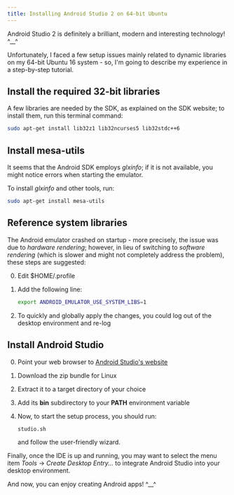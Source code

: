 ```yaml
---
title: Installing Android Studio 2 on 64-bit Ubuntu
---
```


Android Studio 2 is definitely a brilliant, modern and interesting technology! ^\_\_^

Unfortunately, I faced a few setup issues mainly related to dynamic libraries on my 64-bit Ubuntu 16 system - so, I'm going to describe my experience in a step-by-step tutorial.


## Install the required 32-bit libraries

A few libraries are needed by the SDK, as explained on the SDK website; to install them, run this terminal command:

```bash
sudo apt-get install lib32z1 lib32ncurses5 lib32stdc++6
```

## Install mesa-utils

It seems that the Android SDK employs *glxinfo*; if it is not available, you might notice errors when starting the emulator.

To install *glxinfo* and other tools, run:

```bash
sudo apt-get install mesa-utils
```


## Reference system libraries

The Android emulator crashed on startup - more precisely, the issue was due to *hardware rendering*; however, in lieu of switching to *software rendering* (which is slower and might not completely address the problem), these steps are suggested:

0. Edit $HOME/.profile

0. Add the following line:

   ```bash
   export ANDROID_EMULATOR_USE_SYSTEM_LIBS=1
   ```
0. To quickly and globally apply the changes, you could log out of the desktop environment and re-log


## Install Android Studio

0. Point your web browser to [Android Studio's website](http://developer.android.com/sdk/)

0. Download the zip bundle for Linux

0. Extract it to a target directory of your choice

0. Add its **bin** subdirectory to your **PATH** environment variable

0. Now, to start the setup process, you should run:

   ```bash
   studio.sh
   ```

   and follow the user-friendly wizard.


Finally, once the IDE is up and running, you may want to select the menu item *Tools* -> *Create Desktop Entry...* to integrate Android Studio into your desktop environment.


And now, you can enjoy creating Android apps! ^\_\_^
